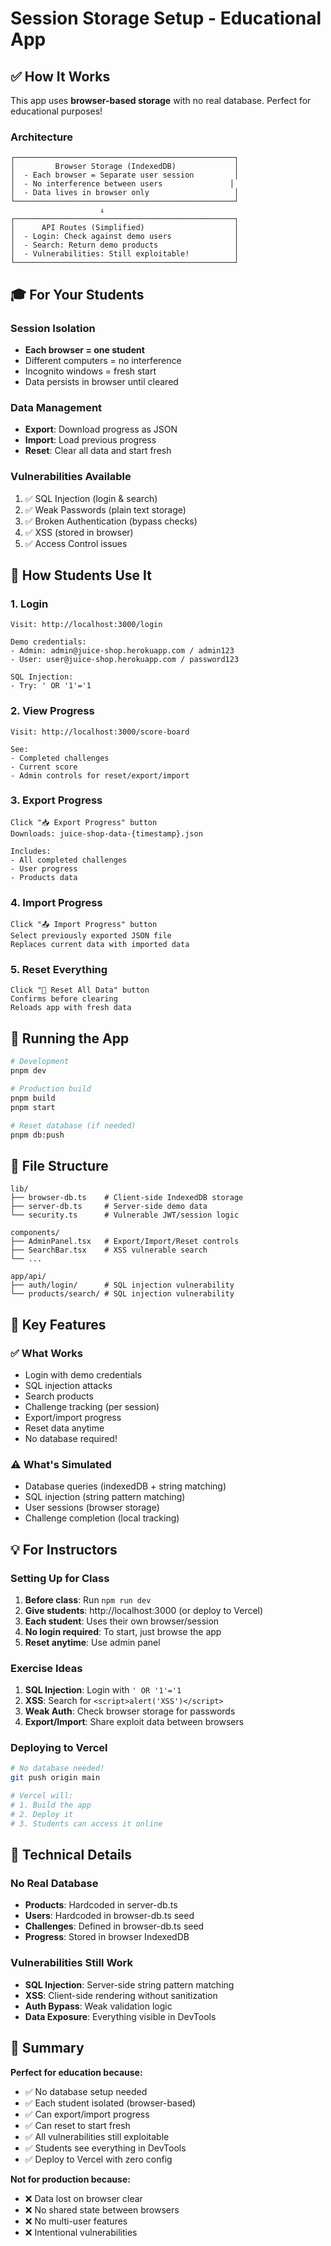 # Session Storage Setup - Educational App

## ✅ How It Works

This app uses **browser-based storage** with no real database. Perfect for educational purposes!

### Architecture

```
┌─────────────────────────────────────────────────┐
│         Browser Storage (IndexedDB)             │
│  - Each browser = Separate user session         │
│  - No interference between users               │
│  - Data lives in browser only                   │
└─────────────────────────────────────────────────┘
                    ↓
┌─────────────────────────────────────────────────┐
│      API Routes (Simplified)                    │
│  - Login: Check against demo users              │
│  - Search: Return demo products                 │
│  - Vulnerabilities: Still exploitable!          │
└─────────────────────────────────────────────────┘
```

## 🎓 For Your Students

### Session Isolation
- **Each browser = one student**
- Different computers = no interference
- Incognito windows = fresh start
- Data persists in browser until cleared

### Data Management
- **Export**: Download progress as JSON
- **Import**: Load previous progress
- **Reset**: Clear all data and start fresh

### Vulnerabilities Available
1. ✅ SQL Injection (login & search)
2. ✅ Weak Passwords (plain text storage)
3. ✅ Broken Authentication (bypass checks)
4. ✅ XSS (stored in browser)
5. ✅ Access Control issues

## 📱 How Students Use It

### 1. Login
```
Visit: http://localhost:3000/login

Demo credentials:
- Admin: admin@juice-shop.herokuapp.com / admin123
- User: user@juice-shop.herokuapp.com / password123

SQL Injection:
- Try: ' OR '1'='1
```

### 2. View Progress
```
Visit: http://localhost:3000/score-board

See:
- Completed challenges
- Current score
- Admin controls for reset/export/import
```

### 3. Export Progress
```
Click "📥 Export Progress" button
Downloads: juice-shop-data-{timestamp}.json

Includes:
- All completed challenges
- User progress
- Products data
```

### 4. Import Progress
```
Click "📤 Import Progress" button
Select previously exported JSON file
Replaces current data with imported data
```

### 5. Reset Everything
```
Click "🔄 Reset All Data" button
Confirms before clearing
Reloads app with fresh data
```

## 🚀 Running the App

```bash
# Development
pnpm dev

# Production build
pnpm build
pnpm start

# Reset database (if needed)
pnpm db:push
```

## 📂 File Structure

```
lib/
├── browser-db.ts    # Client-side IndexedDB storage
├── server-db.ts     # Server-side demo data
└── security.ts      # Vulnerable JWT/session logic

components/
├── AdminPanel.tsx   # Export/Import/Reset controls
├── SearchBar.tsx    # XSS vulnerable search
└── ...

app/api/
├── auth/login/      # SQL injection vulnerability
└── products/search/ # SQL injection vulnerability
```

## 🎯 Key Features

### ✅ What Works
- Login with demo credentials
- SQL injection attacks
- Search products
- Challenge tracking (per session)
- Export/import progress
- Reset data anytime
- No database required!

### ⚠️ What's Simulated
- Database queries (indexedDB + string matching)
- SQL injection (string pattern matching)
- User sessions (browser storage)
- Challenge completion (local tracking)

## 💡 For Instructors

### Setting Up for Class
1. **Before class**: Run `npm run dev`
2. **Give students**: http://localhost:3000 (or deploy to Vercel)
3. **Each student**: Uses their own browser/session
4. **No login required**: To start, just browse the app
5. **Reset anytime**: Use admin panel

### Exercise Ideas
1. **SQL Injection**: Login with `' OR '1'='1`
2. **XSS**: Search for `<script>alert('XSS')</script>`
3. **Weak Auth**: Check browser storage for passwords
4. **Export/Import**: Share exploit data between browsers

### Deploying to Vercel
```bash
# No database needed!
git push origin main

# Vercel will:
# 1. Build the app
# 2. Deploy it
# 3. Students can access it online
```

## 🔧 Technical Details

### No Real Database
- **Products**: Hardcoded in server-db.ts
- **Users**: Hardcoded in browser-db.ts seed
- **Challenges**: Defined in browser-db.ts seed
- **Progress**: Stored in browser IndexedDB

### Vulnerabilities Still Work
- **SQL Injection**: Server-side string pattern matching
- **XSS**: Client-side rendering without sanitization
- **Auth Bypass**: Weak validation logic
- **Data Exposure**: Everything visible in DevTools

## 📝 Summary

**Perfect for education because:**
- ✅ No database setup needed
- ✅ Each student isolated (browser-based)
- ✅ Can export/import progress
- ✅ Can reset to start fresh
- ✅ All vulnerabilities still exploitable
- ✅ Students see everything in DevTools
- ✅ Deploy to Vercel with zero config

**Not for production because:**
- ❌ Data lost on browser clear
- ❌ No shared state between browsers
- ❌ No multi-user features
- ❌ Intentional vulnerabilities
